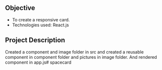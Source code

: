 
## Objective
- To create a responsive card.
- Technologies used:  React.js

## Project Description
Created a component and image folder in src and created a reusable component in component folder and pictures in image folder.
And rendered component <Component/> in app.js# spacecard
